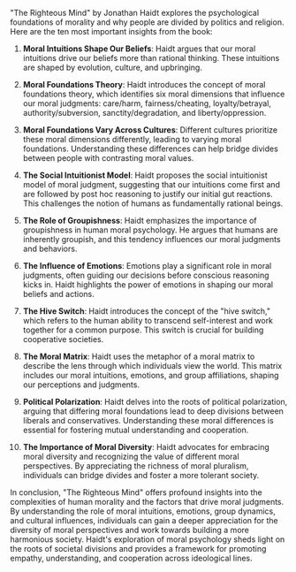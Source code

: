 "The Righteous Mind" by Jonathan Haidt explores the psychological foundations of morality and why people are divided by politics and religion. Here are the ten most important insights from the book:

1. **Moral Intuitions Shape Our Beliefs**: Haidt argues that our moral intuitions drive our beliefs more than rational thinking. These intuitions are shaped by evolution, culture, and upbringing.

2. **Moral Foundations Theory**: Haidt introduces the concept of moral foundations theory, which identifies six moral dimensions that influence our moral judgments: care/harm, fairness/cheating, loyalty/betrayal, authority/subversion, sanctity/degradation, and liberty/oppression.

3. **Moral Foundations Vary Across Cultures**: Different cultures prioritize these moral dimensions differently, leading to varying moral foundations. Understanding these differences can help bridge divides between people with contrasting moral values.

4. **The Social Intuitionist Model**: Haidt proposes the social intuitionist model of moral judgment, suggesting that our intuitions come first and are followed by post hoc reasoning to justify our initial gut reactions. This challenges the notion of humans as fundamentally rational beings.

5. **The Role of Groupishness**: Haidt emphasizes the importance of groupishness in human moral psychology. He argues that humans are inherently groupish, and this tendency influences our moral judgments and behaviors.

6. **The Influence of Emotions**: Emotions play a significant role in moral judgments, often guiding our decisions before conscious reasoning kicks in. Haidt highlights the power of emotions in shaping our moral beliefs and actions.

7. **The Hive Switch**: Haidt introduces the concept of the "hive switch," which refers to the human ability to transcend self-interest and work together for a common purpose. This switch is crucial for building cooperative societies.

8. **The Moral Matrix**: Haidt uses the metaphor of a moral matrix to describe the lens through which individuals view the world. This matrix includes our moral intuitions, emotions, and group affiliations, shaping our perceptions and judgments.

9. **Political Polarization**: Haidt delves into the roots of political polarization, arguing that differing moral foundations lead to deep divisions between liberals and conservatives. Understanding these moral differences is essential for fostering mutual understanding and cooperation.

10. **The Importance of Moral Diversity**: Haidt advocates for embracing moral diversity and recognizing the value of different moral perspectives. By appreciating the richness of moral pluralism, individuals can bridge divides and foster a more tolerant society.

In conclusion, "The Righteous Mind" offers profound insights into the complexities of human morality and the factors that drive moral judgments. By understanding the role of moral intuitions, emotions, group dynamics, and cultural influences, individuals can gain a deeper appreciation for the diversity of moral perspectives and work towards building a more harmonious society. Haidt's exploration of moral psychology sheds light on the roots of societal divisions and provides a framework for promoting empathy, understanding, and cooperation across ideological lines.